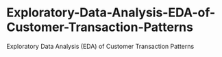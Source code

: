 # Exploratory-Data-Analysis-EDA-of-Customer-Transaction-Patterns
Exploratory Data Analysis (EDA) of Customer Transaction Patterns
